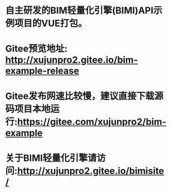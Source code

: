 
# 自主研发的BIM轻量化引擎(BIMI)API示例项目的VUE打包。
# Gitee预览地址: http://xujunpro2.gitee.io/bim-example-release
# Gitee发布网速比较慢，建议直接下载源码项目本地运行:https://gitee.com/xujunpro2/bim-example
# 关于BIMI轻量化引擎请访问:http://xujunpro2.gitee.io/bimisite/
